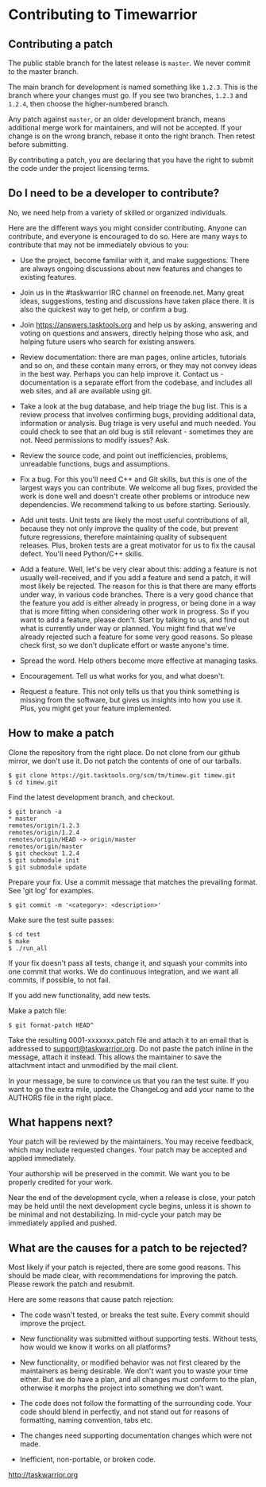 Contributing to Timewarrior
===========================

Contributing a patch
--------------------

The public stable branch for the latest release is `master`. We never commit to
the master branch.

The main branch for development is named something like `1.2.3`. This is the
branch where your changes must go. If you see two branches, `1.2.3` and
`1.2.4`, then choose the higher-numbered branch.

Any patch against `master`, or an older development branch, means additional
merge work for maintainers, and will not be accepted. If your change is on the
wrong branch, rebase it onto the right branch. Then retest before submitting.

By contributing a patch, you are declaring that you have the right to submit
the code under the project licensing terms.


Do I need to be a developer to contribute?
------------------------------------------

No, we need help from a variety of skilled or organized individuals.

Here are the different ways you might conѕider contributing. Anyone can
contribute, and everyone is encouraged to do so. Here are many ways to
contribute that may not be immediately obvious to you:

  - Use the project, become familiar with it, and make suggestions. There are
    always ongoing discussions about new features and changes to existing
    features.

  - Join us in the #taskwarrior IRC channel on freenode.net. Many great ideas,
    suggestions, testing and discussions have taken place there. It is also
    the quickest way to get help, or confirm a bug.

  - Join https://answers.tasktools.org and help us by asking, answering and
    voting on questions and answers, directly helping those who ask, and
    helping future users who search for existing answers.

  - Review documentation: there are man pages, online articles, tutorials and
    so on, and these contain many errors, or they may not convey ideas in the
    best way. Perhaps you can help improve it. Contact us - documentation is
    a separate effort from the codebase, and includes all web sites, and all
    are available using git.

  - Take a look at the bug database, and help triage the bug list. This is a
    review process that involves confirming bugs, providing additional data,
    information or analysis. Bug triage is very useful and much needed. You
    could check to see that an old bug is still relevant - sometimes they are
    not. Need permissions to modify issues? Ask.

  - Review the source code, and point out inefficiencies, problems, unreadable
    functions, bugs and assumptions.

  - Fix a bug. For this you'll need C++ and Git skills, but this is one of
    the largest ways you can contribute. We welcome all bug fixes, provided
    the work is done well and doesn't create other problems or introduce new
    dependencies. We recommend talking to us before starting. Seriously.

  - Add unit tests. Unit tests are likely the most useful contributions of
    all, because they not only improve the quality of the code, but prevent
    future regressions, therefore maintaining quality of subsequent releases.
    Plus, broken tests are a great motivator for us to fix the causal defect.
    You'll need Python/C++ skills.

  - Add a feature. Well, let's be very clear about this: adding a feature is
    not usually well-received, and if you add a feature and send a patch, it
    will most likely be rejected. The reason for this is that there are many
    efforts under way, in various code branches. There is a very good chance
    that the feature you add is either already in progress, or being done in a
    way that is more fitting when considering other work in progress. So if
    you want to add a feature, please don't. Start by talking to us, and find
    out what is currently under way or planned. You might find that we've
    already rejected such a feature for some very good reasons. So please
    check first, so we don't duplicate effort or waste anyone's time.

  - Spread the word. Help others become more effective at managing tasks.

  - Encouragement. Tell us what works for you, and what doesn't.

  - Request a feature. This not only tells us that you think something is
    missing from the software, but gives us insights into how you use it.
    Plus, you might get your feature implemented.


How to make a patch
-------------------

Clone the repository from the right place. Do not clone from our github mirror,
we don't use it. Do not patch the contents of one of our tarballs.

    $ git clone https://git.tasktools.org/scm/tm/timew.git timew.git
    $ cd timew.git

Find the latest development branch, and checkout.

    $ git branch -a
    * master
    remotes/origin/1.2.3
    remotes/origin/1.2.4
    remotes/origin/HEAD -> origin/master
    remotes/origin/master
    $ git checkout 1.2.4
    $ git submodule init
    $ git submodule update

Prepare your fix. Use a commit message that matches the prevailing format.
See 'git log' for examples.

    $ git commit -m '<category>: <description>'

Make sure the test suite passes:

    $ cd test
    $ make
    $ ./run_all

If your fix doesn't pass all tests, change it, and squash your commits into one
commit that works. We do continuous integration, and we want all commits, if
possible, to not fail.

If you add new functionality, add new tests.

Make a patch file:

    $ git format-patch HEAD^

Take the resulting 0001-xxxxxxx.patch file and attach it to an email that is
addressed to support@taskwarrior.org. Do not paste the patch inline in the
message, attach it instead. This allows the maintainer to save the attachment
intact and unmodified by the mail client.

In your message, be sure to convince us that you ran the test suite. If you
want to go the extra mile, update the ChangeLog and add your name to the
AUTHORS file in the right place.


What happens next?
------------------

Your patch will be reviewed by the maintainers. You may receive feedback, which
may include requested changes. Your patch may be accepted and applied
immediately.

Your authorship will be preserved in the commit. We want you to be properly
credited for your work.

Near the end of the development cycle, when a release is close, your patch may
be held until the next development cycle begins, unless it is shown to be
minimal and not destabilizing. In mid-cycle your patch may be immediately
applied and pushed.


What are the causes for a patch to be rejected?
-----------------------------------------------

Most likely if your patch is rejected, there are some good reasons. This should
be made clear, with recommendations for improving the patch. Please rework the
patch and resubmit.

Here are some reasons that cause patch rejection:

- The code wasn't tested, or breaks the test suite. Every commit should improve
  the project.

- New functionality was submitted without supporting tests. Without tests, how
  would we know it works on all platforms?

- New functionality, or modified behavior was not first cleared by the
  maintainers as being desirable. We don't want you to waste your time either.
  But we do have a plan, and all changes must conform to the plan, otherwise
  it morphs the project into something we don't want.

- The code does not follow the formatting of the surrounding code. Your code
  should blend in perfectly, and not stand out for reasons of formatting,
  naming convention, tabs etc.

- The changes need supporting documentation changes which were not made.

- Inefficient, non-portable, or broken code.


http://taskwarrior.org
